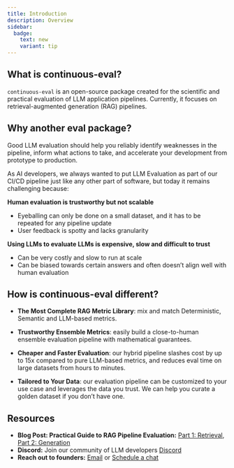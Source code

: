 ```yaml
---
title: Introduction
description: Overview
sidebar:
  badge:
    text: new
    variant: tip
---
```


## What is continuous-eval?

`continuous-eval` is an open-source package created for the scientific and practical evaluation of LLM application pipelines. Currently, it focuses on retrieval-augmented generation (RAG) pipelines.

## Why another eval package?

Good LLM evaluation should help you reliably identify weaknesses in the pipeline, inform what actions to take, and accelerate your development from prototype to production. 

As AI developers, we always wanted to put LLM Evaluation as part of our CI/CD pipeline just like any other part of software, but today it remains challenging because:

**Human evaluation is trustworthy but not scalable**
- Eyeballing can only be done on a small dataset, and it has to be repeated for any pipeline update  
- User feedback is spotty and lacks granularity

**Using LLMs to evaluate LLMs is expensive, slow and difficult to trust**
- Can be very costly and slow to run at scale
- Can be biased towards certain answers and often doesn’t align well with human evaluation

## How is continuous-eval different?

- **The Most Complete RAG Metric Library**: mix and match Deterministic, Semantic and LLM-based metrics.

- **Trustworthy Ensemble Metrics**: easily build a close-to-human ensemble evaluation pipeline with mathematical guarantees.

- **Cheaper and Faster Evaluation**: our hybrid pipeline slashes cost by up to 15x compared to pure LLM-based metrics, and reduces eval time on large datasets from hours to minutes.

- **Tailored to Your Data**: our evaluation pipeline can be customized to your use case and leverages the data you trust. We can help you curate a golden dataset if you don’t have one.

## Resources

- **Blog Post: Practical Guide to RAG Pipeline Evaluation:** [Part 1: Retrieval](https://medium.com/relari/a-practical-guide-to-rag-pipeline-evaluation-part-1-27a472b09893), [Part 2: Generation](https://medium.com/relari/a-practical-guide-to-rag-evaluation-part-2-generation-c79b1bde0f5d)
- **Discord:** Join our community of LLM developers [Discord](https://discord.gg/GJnM8SRsHr)
- **Reach out to founders:** [Email](mailto:founders@relari.ai) or [Schedule a chat](https://cal.com/yizhang/continuous-eval)
